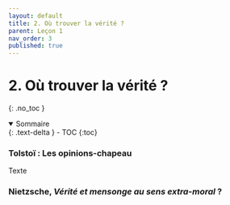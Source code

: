 ```yaml
---
layout: default
title: 2. Où trouver la vérité ?
parent: Leçon 1
nav_order: 3
published: true
---
```

# 2. Où trouver la vérité ?
{: .no_toc }

<details open markdown="block">
  <summary>
    Sommaire
  </summary>
  {: .text-delta }
- TOC
{:toc}
</details>

### Tolstoï : Les opinions-chapeau
Texte

### Nietzsche, *Vérité et mensonge au sens extra-moral* ?